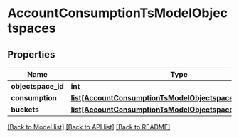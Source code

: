 # AccountConsumptionTsModelObjectspaces

## Properties
Name | Type | Description | Notes
------------ | ------------- | ------------- | -------------
**objectspace_id** | **int** |  | [optional] 
**consumption** | [**list[AccountConsumptionTsModelObjectspacesConsumption]**](AccountConsumptionTsModelObjectspacesConsumption.md) |  | [optional] 
**buckets** | [**list[AccountConsumptionTsModelObjectspacesBuckets]**](AccountConsumptionTsModelObjectspacesBuckets.md) |  | [optional] 

[[Back to Model list]](../README.md#documentation-for-models) [[Back to API list]](../README.md#documentation-for-api-endpoints) [[Back to README]](../README.md)


